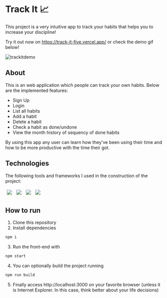 # Track It 📈

This project is a very intuitive app to track your habits that helps you to increase your discipline!

Try it out now on https://track-it-five.vercel.app/ or check the demo gif below!

![trackitdemo](https://user-images.githubusercontent.com/77818350/129627699-afc3d18c-bb65-4e71-9011-1c8975de3618.gif)

## About

This is an web application which people can track your own habits. Below are the implemented features:

- Sign Up
- Login
- List all habits
- Add a habit
- Delete a habit
- Check a habit as done/undone
- View the month history of sequency of done habits

By using this app any user can learn how they've been using their time and how to be more productive with the time their got.

## Technologies
The following tools and frameworks I used in the construction of the project:<br>
<p>
  <img style='margin: 5px;' src='https://img.shields.io/badge/styled-components%20-%2320232a.svg?&style=for-the-badge&color=b8679e&logo=styled-components&logoColor=%3a3a3a'>
  <img style='margin: 5px;' src='https://img.shields.io/badge/axios%20-%2320232a.svg?&style=for-the-badge&color=informational'>
  <img style='margin: 5px;' src="https://img.shields.io/badge/react-app%20-%2320232a.svg?&style=for-the-badge&color=60ddf9&logo=react&logoColor=%2361DAFB"/>
  <img style='margin: 5px;' src="https://img.shields.io/badge/react_route%20-%2320232a.svg?&style=for-the-badge&logo=react&logoColor=%2361DAFB"/>
  
</p>

## How to run

1. Clone this repository
2. Install dependencies
```bash
npm i
```
3. Run the front-end with
```bash
npm start
```
4. You can optionally build the project running
```bash
npm run build
```
5. Finally access http://localhost:3000 on your favorite browser (unless it is Internet Explorer. In this case, think better about your life decisions)
